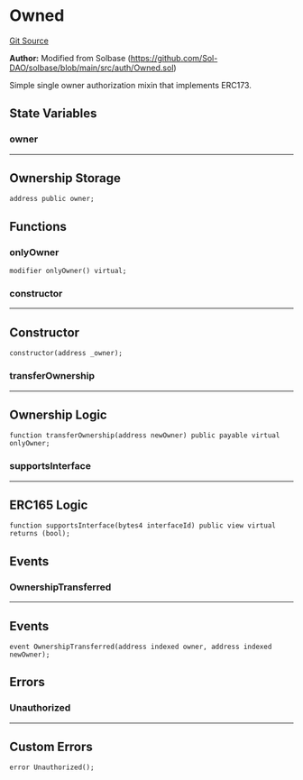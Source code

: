 # Owned
[Git Source](https://github.com/kalidao/keep/blob/4ba354e122c2e294d53e3539ad035bb2950c6c96/src/extensions/utils/Owned.sol)

**Author:**
Modified from Solbase (https://github.com/Sol-DAO/solbase/blob/main/src/auth/Owned.sol)

Simple single owner authorization mixin that implements ERC173.


## State Variables
### owner
-----------------------------------------------------------------------
Ownership Storage
-----------------------------------------------------------------------


```solidity
address public owner;
```


## Functions
### onlyOwner


```solidity
modifier onlyOwner() virtual;
```

### constructor

-----------------------------------------------------------------------
Constructor
-----------------------------------------------------------------------


```solidity
constructor(address _owner);
```

### transferOwnership

-----------------------------------------------------------------------
Ownership Logic
-----------------------------------------------------------------------


```solidity
function transferOwnership(address newOwner) public payable virtual onlyOwner;
```

### supportsInterface

-----------------------------------------------------------------------
ERC165 Logic
-----------------------------------------------------------------------


```solidity
function supportsInterface(bytes4 interfaceId) public view virtual returns (bool);
```

## Events
### OwnershipTransferred
-----------------------------------------------------------------------
Events
-----------------------------------------------------------------------


```solidity
event OwnershipTransferred(address indexed owner, address indexed newOwner);
```

## Errors
### Unauthorized
-----------------------------------------------------------------------
Custom Errors
-----------------------------------------------------------------------


```solidity
error Unauthorized();
```

